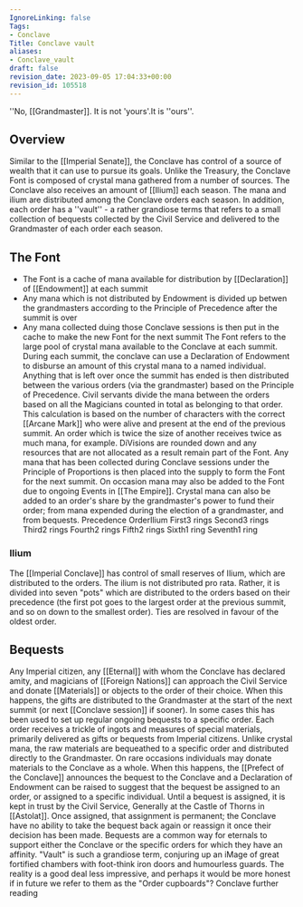 ```yaml
---
IgnoreLinking: false
Tags:
- Conclave
Title: Conclave vault
aliases:
- Conclave_vault
draft: false
revision_date: 2023-09-05 17:04:33+00:00
revision_id: 105518
---
```


''No, [[Grandmaster]]. It is not 'yours'.It is ''ours''.
## Overview
Similar to the [[Imperial Senate]], the Conclave has control of a source of wealth that it can use to pursue its goals. Unlike the Treasury, the Conclave Font is composed of crystal mana gathered from a number of sources. The Conclave also receives an amount of [[Ilium]] each season. The mana and ilium are distributed among the Conclave orders each season.
In addition, each order has a ''vault'' - a rather grandiose terms that refers to a small collection of bequests collected by the Civil Service and delivered to the Grandmaster of each order each season.
## The Font
* The Font is a cache of mana available for distribution by [[Declaration]] of [[Endowment]] at each summit
* Any mana which is not distributed by Endowment is divided up betwen the grandmasters according to the Principle of Precedence after the summit is over
* Any mana collected duing those Conclave sessions is then put in the cache to make the new Font for the next summit
The Font refers to the large pool of crystal mana available to the Conclave at each summit. During each summit, the conclave can use a Declaration of Endowment to disburse an amount of this crystal mana to a named individual.
Anything that is left over once the summit has ended is then distributed between the various orders (via the grandmaster) based on the Principle of Precedence. Civil servants divide the mana between the orders based on all the Magicians counted in total as belonging to that order. This calculation is based on the number of characters with the correct [[Arcane Mark]] who were alive and present at the end of the previous summit. An order which is twice the size of another receives twice as much mana, for example. DiVisions are rounded down and any resources that are not allocated as a result remain part of the Font.
Any mana that has been collected during Conclave sessions under the Principle of Proportions is then placed into the supply to form the Font for the next summit. On occasion mana may also be added to the Font due to ongoing Events in [[The Empire]].
Crystal mana can also be added to an order's share by the grandmaster's power to fund their order; from mana expended during the election of a grandmaster, and from bequests.
Precedence OrderIlium
First3 rings
Second3 rings
Third2 rings
Fourth2 rings
Fifth2 rings
Sixth1 ring
Seventh1 ring
### Ilium
The [[Imperial Conclave]] has control of small reserves of Ilium, which are distributed to the orders. The ilium is not distributed pro rata. Rather, it is divided into seven "pots" which are distributed to the orders based on their precedence (the first pot goes to the largest order at the previous summit, and so on down to the smallest order). Ties are resolved in favour of the oldest order.
## Bequests
Any Imperial citizen, any [[Eternal]] with whom the Conclave has declared amity, and magicians of [[Foreign Nations]] can approach the Civil Service and donate [[Materials]] or objects to the order of their choice. When this happens, the gifts are distributed to the Grandmaster at the start of the next summit (or next [[Conclave session]] if sooner). In some cases this has been used to set up regular ongoing bequests to a specific order. Each order receives a trickle of ingots and measures of special materials, primarily delivered as gifts or bequests from Imperial citizens. Unlike crystal mana, the raw materials are bequeathed to a specific order and distributed directly to the Grandmaster.
On rare occasions individuals may donate materials to the Conclave as a whole. When this happens, the [[Prefect of the Conclave]] announces the bequest to the Conclave and a Declaration of Endowment can be raised to suggest that the bequest be assigned to an order, or assigned to a specific individual. Until a bequest is assigned, it is kept in trust by the Civil Service, Generally at the Castle of Thorns in [[Astolat]]. Once assigned, that assignment is permanent; the Conclave have no ability to take the bequest back again or reassign it once their decision has been made.
Bequests are a common way for eternals to support either the Conclave or the specific orders for which they have an affinity.
"Vault" is such a grandiose term, conjuring up an iMage of great fortified chambers with foot-think iron doors and humourless guards. The reality is a good deal less impressive, and perhaps it would be more honest if in future we refer to them as the "Order cupboards"?
Conclave further reading